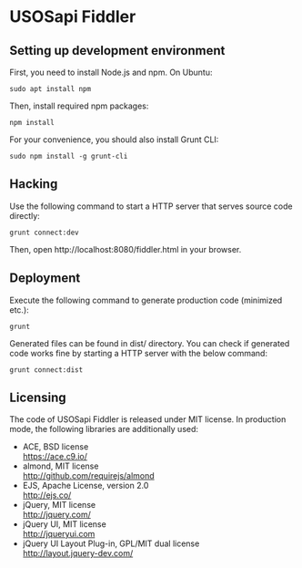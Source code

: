 # USOSapi Fiddler

## Setting up development environment

First, you need to install Node.js and npm. On Ubuntu:

    sudo apt install npm
    
Then, install required npm packages: 

    npm install

For your convenience, you should also install Grunt CLI:

    sudo npm install -g grunt-cli

## Hacking

Use the following command to start a HTTP server that serves source code directly:

    grunt connect:dev

Then, open http://localhost:8080/fiddler.html in your browser.

## Deployment

Execute the following command to generate production code (minimized etc.):

    grunt
    
Generated files can be found in dist/ directory. You can check if generated code works fine by starting
a HTTP server with the below command:

    grunt connect:dist

## Licensing

The code of USOSapi Fiddler is released under MIT license. In production mode, the following libraries
are additionally used:

* ACE, BSD license\
https://ace.c9.io/
* almond, MIT license\
http://github.com/requirejs/almond
* EJS, Apache License, version 2.0\
http://ejs.co/
* jQuery, MIT license\
http://jquery.com/
* jQuery UI, MIT license\
http://jqueryui.com
* jQuery UI Layout Plug-in, GPL/MIT dual license\
http://layout.jquery-dev.com/
